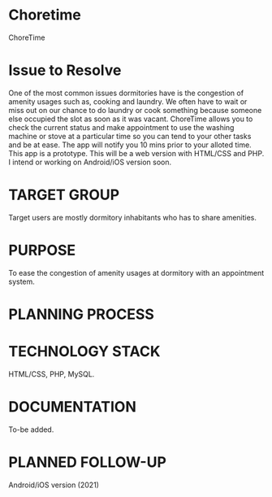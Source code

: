 # Choretime
ChoreTime

# Issue to Resolve

One of the most common issues dormitories have is the congestion of amenity usages such as, cooking and laundry. We often have to wait or miss out on our chance to do laundry or cook something because someone else occupied the slot as soon as it was vacant. ChoreTime allows you to check the current status and make appointment to use the washing machine or stove at a particular time so you can tend to your other tasks and be at ease. The app will notify you 10 mins prior to your alloted time. This app is a prototype. This will be a web version with HTML/CSS and PHP. I intend or working on Android/iOS version soon.

# TARGET GROUP

Target users are mostly dormitory inhabitants who has to share amenities.

# PURPOSE

To ease the congestion of amenity usages at dormitory with an appointment system.

# PLANNING PROCESS


# TECHNOLOGY STACK

HTML/CSS, PHP, MySQL.

# DOCUMENTATION 

To-be added.

# PLANNED FOLLOW-UP

Android/iOS version (2021)


